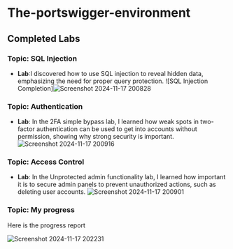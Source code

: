 # The-portswigger-environment
## Completed Labs



### Topic: SQL Injection
- **Lab**:I discovered how to use SQL injection to reveal hidden data, emphasizing the need for proper query protection.
  ![SQL Injection Completion]![Screenshot 2024-11-17 200828](https://github.com/user-attachments/assets/fe121dbf-80ce-4771-af75-a019a54a5328)


### Topic: Authentication
- **Lab**: In the 2FA simple bypass lab, I learned how weak spots in two-factor authentication can be used to get into accounts without permission, showing why strong security is important.
![Screenshot 2024-11-17 200916](https://github.com/user-attachments/assets/a2075755-d492-4925-bd7e-0fb13c64ee2a)



### Topic: Access Control
- **Lab**: In the Unprotected admin functionality lab, I learned how important it is to secure admin panels to prevent unauthorized actions, such as deleting user accounts.
  ![Screenshot 2024-11-17 200901](https://github.com/user-attachments/assets/082e6211-af64-4778-8ef1-c3dcf9c8d38e)


  
### Topic: My progress
Here is the progress report 


![Screenshot 2024-11-17 202231](https://github.com/user-attachments/assets/ef85cbd5-7247-4f16-8d5e-aa1d1d4d6cc5)

